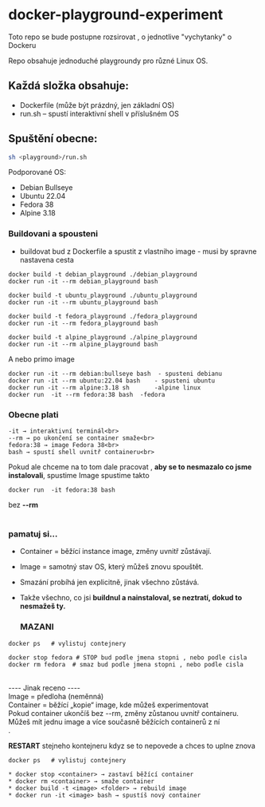 # docker-playground-experiment
Toto repo se bude postupne rozsirovat , o jednotlive "vychytanky" o Dockeru

Repo obsahuje jednoduché playgroundy pro různé Linux OS.

## Každá složka obsahuje:
- Dockerfile (může být prázdný, jen základní OS)
- run.sh – spustí interaktivní shell v příslušném OS

## Spuštění obecne:
```bash
sh <playground>/run.sh
```

Podporované OS:
- Debian Bullseye
- Ubuntu 22.04
- Fedora 38
- Alpine 3.18

### Buildovani a spousteni
* buildovat bud z Dockerfile a spustit z vlastniho image - musi by spravne nastavena cesta
```
docker build -t debian_playground ./debian_playground
docker run -it --rm debian_playground bash

docker build -t ubuntu_playground ./ubuntu_playground
docker run -it --rm ubuntu_playground bash

docker build -t fedora_playground ./fedora_playground
docker run -it --rm fedora_playground bash

docker build -t alpine_playground ./alpine_playground
docker run -it --rm alpine_playground bash
```
A nebo primo image 

```
docker run -it --rm debian:bullseye bash  - spusteni debianu 
docker run -it --rm ubuntu:22.04 bash    - spusteni ubuntu 
docker run -it --rm alpine:3.18 sh       -alpine linux
docker run  -it --rm fedora:38 bash  -fedora
```

### Obecne plati
```
-it → interaktivní terminál<br>
--rm → po ukončení se container smaže<br>
fedora:38 → image Fedora 38<br>
bash → spustí shell uvnitř containeru<br>
```
Pokud ale chceme na to tom dale pracovat , **aby se to nesmazalo co jsme instalovali**,  spustime Image spustime takto 
```
docker run  -it fedora:38 bash 
```
bez **--rm**
<br><br>
### pamatuj si...
* Container = běžící instance image, změny uvnitř zůstávají.<br>
* Image = samotný stav OS, který můžeš znovu spouštět.<br>
* Smazání probíhá jen explicitně, jinak všechno zůstává.<br>
* Takže všechno, co jsi **buildnul a nainstaloval, se neztratí, dokud to nesmažeš ty.** <br>

  ### MAZANI ###
```
docker ps   # vylistuj contejnery 

docker stop fedora # STOP bud podle jmena stopni , nebo podle cisla
docker rm fedora  # smaz bud podle jmena stopni , nebo podle cisla
```

<br>
---- Jinak receno ----<br>
Image = předloha (neměnná)<br>
Container = běžící „kopie“ image, kde můžeš experimentovat<br>
Pokud container ukončíš bez --rm, změny zůstanou uvnitř containeru.<br>
Můžeš mít jednu image a více současně běžících containerů z ní<br>.


**RESTART** stejneho kontejneru kdyz se to nepovede a chces to uplne znova 
```
docker ps   # vylistuj contejnery 

* docker stop <container> → zastaví běžící container
* docker rm <container> → smaže container
* docker build -t <image> <folder> → rebuild image
* docker run -it <image> bash → spustíš nový container
```
